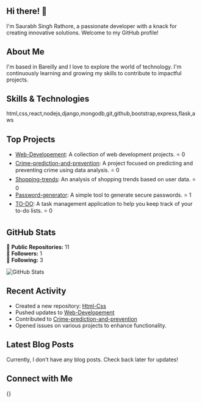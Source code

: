 
## Hi there! 👋

I'm Saurabh Singh Rathore, a passionate developer with a knack for creating innovative solutions. Welcome to my GitHub profile!

## About Me

I'm based in Bareilly and I love to explore the world of technology. I'm continuously learning and growing my skills to contribute to impactful projects.

## Skills & Technologies

html,css,react,nodejs,django,mongodb,git,github,bootstrap,express,flask,aws

## Top Projects

- [Web-Developement](https://github.com/Saurabhthakur023/Web-Developement): A collection of web development projects. ⭐ 0
- [Crime-prediction-and-prevention](https://github.com/Saurabhthakur023/Crime-prediction-and-prevention): A project focused on predicting and preventing crime using data analysis. ⭐ 0
- [Shopping-trends](https://github.com/Saurabhthakur023/Shopping-trends): An analysis of shopping trends based on user data. ⭐ 0
- [Password-generator](https://github.com/Saurabhthakur023/Password-generator): A simple tool to generate secure passwords. ⭐ 1
- [TO-DO](https://github.com/Saurabhthakur023/TO-DO): A task management application to help you keep track of your to-do lists. ⭐ 0

## GitHub Stats

🔹 **Public Repositories:** 11  
🔹 **Followers:** 1  
🔹 **Following:** 3  

![GitHub Stats](https://github-readme-stats.vercel.app/api?username=Saurabhthakur023&show_icons=true&theme=radical)

## Recent Activity

- Created a new repository: [Html-Css](https://github.com/Saurabhthakur023/Html-Css)  
- Pushed updates to [Web-Developement](https://github.com/Saurabhthakur023/Web-Developement)  
- Contributed to [Crime-prediction-and-prevention](https://github.com/Saurabhthakur023/Crime-prediction-and-prevention)  
- Opened issues on various projects to enhance functionality.

## Latest Blog Posts

Currently, I don't have any blog posts. Check back later for updates!

## Connect with Me

{}
